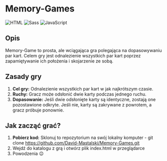 # Memory-Games

![HTML](https://img.shields.io/badge/HTML5-E34F26?style=for-the-badge&logo=html5&logoColor=white)
![Sass](https://img.shields.io/badge/Sass-CC6699?style=for-the-badge&logo=sass&logoColor=white)
![JavaScript](https://img.shields.io/badge/JavaScript-323330?style=for-the-badge&logo=javascript&logoColor=F7DF1E)

## Opis
Memory-Game to prosta, ale wciągająca gra polegająca na dopasowywaniu par kart. Celem gry jest odnalezienie wszystkich par kart poprzez zapamiętywanie ich położenia i skojarzenie ze sobą.

## Zasady gry
1. **Cel gry:** Odnalezienie wszystkich par kart w jak najkrótszym czasie.
2. **Ruchy:** Gracz może odsłonić dwie karty podczas jednego ruchu.
3. **Dopasowanie:** Jeśli dwie odsłonięte karty są identyczne, zostają one pozostawione odkryte. Jeśli nie, karty są zakrywane z powrotem, a gracz próbuje ponownie.

## Jak zacząć grać?
1. **Pobierz kod:** Sklonuj to repozytorium na swój lokalny komputer - git clone https://github.com/David-Mastalski/Memory-Games.git
2. Wejdź do katalogu z grą i otwórz plik index.html w przeglądarce
3. Powodzenia 😉
